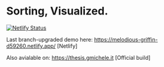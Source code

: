 # Sorting, Visualized.



[![Netlify Status](https://api.netlify.com/api/v1/badges/aad8839d-95b4-4204-be94-65c3920c62d9/deploy-status)](https://app.netlify.com/sites/melodious-griffin-d59260/deploys)

Last branch-upgraded demo here: https://melodious-griffin-d59260.netlify.app/ [Netlify]

Also avialable on: https://thesis.gmichele.it [Official build]
